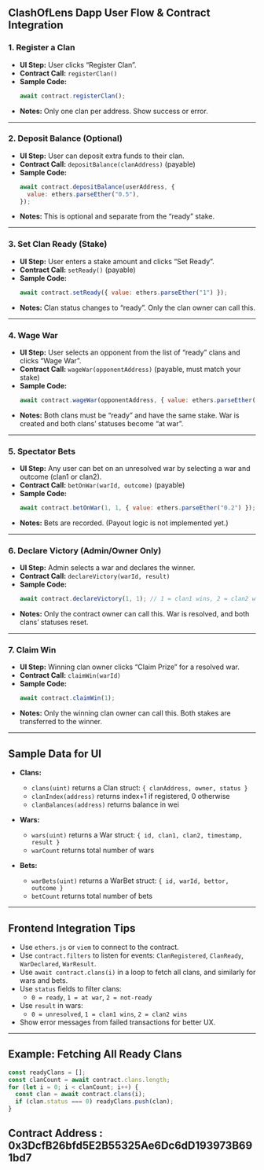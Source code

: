 ## ClashOfLens Dapp User Flow & Contract Integration

### 1. **Register a Clan**

- **UI Step:** User clicks “Register Clan”.
- **Contract Call:** `registerClan()`
- **Sample Code:**
  ```js
  await contract.registerClan();
  ```
- **Notes:** Only one clan per address. Show success or error.

---

### 2. **Deposit Balance (Optional)**

- **UI Step:** User can deposit extra funds to their clan.
- **Contract Call:** `depositBalance(clanAddress)` (payable)
- **Sample Code:**
  ```js
  await contract.depositBalance(userAddress, {
    value: ethers.parseEther("0.5"),
  });
  ```
- **Notes:** This is optional and separate from the “ready” stake.

---

### 3. **Set Clan Ready (Stake)**

- **UI Step:** User enters a stake amount and clicks “Set Ready”.
- **Contract Call:** `setReady()` (payable)
- **Sample Code:**
  ```js
  await contract.setReady({ value: ethers.parseEther("1") });
  ```
- **Notes:** Clan status changes to “ready”. Only the clan owner can call this.

---

### 4. **Wage War**

- **UI Step:** User selects an opponent from the list of “ready” clans and clicks “Wage War”.
- **Contract Call:** `wageWar(opponentAddress)` (payable, must match your stake)
- **Sample Code:**
  ```js
  await contract.wageWar(opponentAddress, { value: ethers.parseEther("1") });
  ```
- **Notes:** Both clans must be “ready” and have the same stake. War is created and both clans’ statuses become “at war”.

---

### 5. **Spectator Bets**

- **UI Step:** Any user can bet on an unresolved war by selecting a war and outcome (clan1 or clan2).
- **Contract Call:** `betOnWar(warId, outcome)` (payable)
- **Sample Code:**
  ```js
  await contract.betOnWar(1, 1, { value: ethers.parseEther("0.2") }); // 1 = clan1 wins, 2 = clan2 wins
  ```
- **Notes:** Bets are recorded. (Payout logic is not implemented yet.)

---

### 6. **Declare Victory (Admin/Owner Only)**

- **UI Step:** Admin selects a war and declares the winner.
- **Contract Call:** `declareVictory(warId, result)`
- **Sample Code:**
  ```js
  await contract.declareVictory(1, 1); // 1 = clan1 wins, 2 = clan2 wins
  ```
- **Notes:** Only the contract owner can call this. War is resolved, and both clans’ statuses reset.

---

### 7. **Claim Win**

- **UI Step:** Winning clan owner clicks “Claim Prize” for a resolved war.
- **Contract Call:** `claimWin(warId)`
- **Sample Code:**
  ```js
  await contract.claimWin(1);
  ```
- **Notes:** Only the winning clan owner can call this. Both stakes are transferred to the winner.

---

## **Sample Data for UI**

- **Clans:**

  - `clans(uint)` returns a Clan struct: `{ clanAddress, owner, status }`
  - `clanIndex(address)` returns index+1 if registered, 0 otherwise
  - `clanBalances(address)` returns balance in wei

- **Wars:**

  - `wars(uint)` returns a War struct: `{ id, clan1, clan2, timestamp, result }`
  - `warCount` returns total number of wars

- **Bets:**
  - `warBets(uint)` returns a WarBet struct: `{ id, warId, bettor, outcome }`
  - `betCount` returns total number of bets

---

## **Frontend Integration Tips**

- Use `ethers.js` or `viem` to connect to the contract.
- Use `contract.filters` to listen for events: `ClanRegistered`, `ClanReady`, `WarDeclared`, `WarResult`.
- Use `await contract.clans(i)` in a loop to fetch all clans, and similarly for wars and bets.
- Use `status` fields to filter clans:
  - `0 = ready`, `1 = at war`, `2 = not-ready`
- Use `result` in wars:
  - `0 = unresolved`, `1 = clan1 wins`, `2 = clan2 wins`
- Show error messages from failed transactions for better UX.

---

## **Example: Fetching All Ready Clans**

```js
const readyClans = [];
const clanCount = await contract.clans.length;
for (let i = 0; i < clanCount; i++) {
  const clan = await contract.clans(i);
  if (clan.status === 0) readyClans.push(clan);
}
```

## Contract Address : 0x3DcfB26bfd5E2B55325Ae6Dc6dD193973B691bd7
